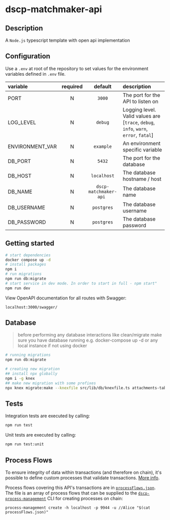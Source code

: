 # dscp-matchmaker-api

## Description

A `Node.js` typescript template with open api implementation

## Configuration

Use a `.env` at root of the repository to set values for the environment variables defined in `.env` file.

| variable        | required |        default         | description                                                                          |
| :-------------- | :------: | :--------------------: | :----------------------------------------------------------------------------------- |
| PORT            |    N     |         `3000`         | The port for the API to listen on                                                    |
| LOG_LEVEL       |    N     |        `debug`         | Logging level. Valid values are [`trace`, `debug`, `info`, `warn`, `error`, `fatal`] |
| ENVIRONMENT_VAR |    N     |       `example`        | An environment specific variable                                                     |
| DB_PORT         |    N     |         `5432`         | The port for the database                                                            |
| DB_HOST         |    N     |      `localhost`       | The database hostname / host                                                         |
| DB_NAME         |    N     | `dscp-matchmaker-api ` | The database name                                                                    |
| DB_USERNAME     |    N     |       `postgres`       | The database username                                                                |
| DB_PASSWORD     |    N     |       `postgres`       | The database password                                                                |

## Getting started

```sh
# start dependencies
docker compose up -d
# install packages
npm i
# run migrations
npm run db:migrate
# start service in dev mode. In order to start in full - npm start"
npm run dev
```

View OpenAPI documentation for all routes with Swagger:

```
localhost:3000/swagger/
```

## Database

> before performing any database interactions like clean/migrate make sure you have database running e.g. docker-compose up -d
> or any local instance if not using docker

```sh
# running migrations
npm run db:migrate

# creating new migration
## install npx globally
npm i -g knex
## make new migration with some prefixes
npx knex migrate:make --knexfile src/lib/db/knexfile.ts attachments-table
```

## Tests

Integration tests are executed by calling:

```sh
npm run test
```

Unit tests are executed by calling:

```sh
npm run test:unit
```

## Process Flows

To ensure integrity of data within transactions (and therefore on chain), it's possible to define custom processes that validate transactions. [More info](https://github.com/digicatapult/dscp-documentation/blob/main/docs/tokenModels/guardRails.md).

Process flows covering this API's transactions are in [`processFlows.json`](./processFlows.json). The file is an array of process flows that can be supplied to the [`dscp-process-management`](https://github.com/digicatapult/dscp-process-management) CLI for creating processes on chain:

```
process-management create -h localhost -p 9944 -u //Alice "$(cat processFlows.json)"
```
